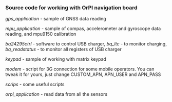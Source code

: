 ### Source code for working with OrPI navigation board

*gps_application* - sample of GNSS data reading

*mpu_application* - sample of compas, accelerometer and gyroscope data reading, and mpu9150 calibration

*bq24295ctrl* - software to control USB charger, *bq_ltc* - to monitor charging, *bq_readstatus* - to monitor all registers of USB charger

*keypad* - sample of working with matrix keypad

*modem* - script for 3G connection for some mobile operators. You can tweak it for yours, just change CUSTOM_APN, APN_USER and APN_PASS

*scrips* - some useful scripts

*orpi_application* - read data from all the sensors



